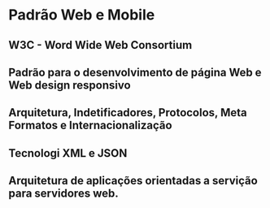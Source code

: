 Padrão Web e Mobile
===================

W3C - Word Wide Web Consortium
------------------------------

Padrão para o desenvolvimento de página Web e Web design responsivo
-------------------------------------------------------------------

Arquitetura, Indetificadores, Protocolos, Meta Formatos e Internacionalização
-----------------------------------------------------------------------------

Tecnologi XML e JSON
--------------------

Arquitetura de aplicações orientadas a servição para servidores web.
--------------------------------------------------------------------
